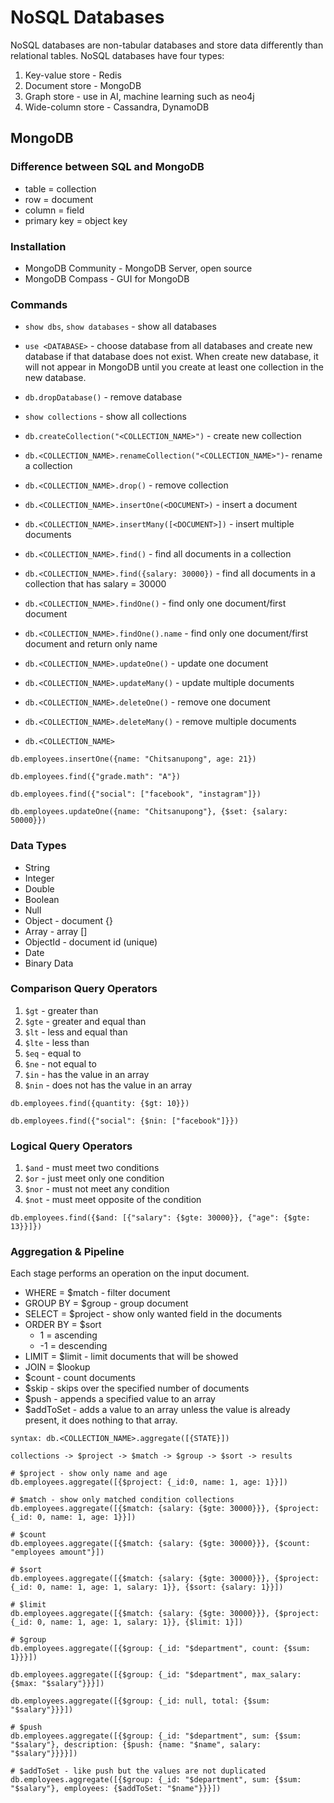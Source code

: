# NoSQL Databases

NoSQL databases are non-tabular databases and store data differently than relational tables. NoSQL databases have four types:

1. Key-value store - Redis
2. Document store - MongoDB
3. Graph store - use in AI, machine learning such as neo4j
4. Wide-column store - Cassandra, DynamoDB

## MongoDB

### Difference between SQL and MongoDB

- table = collection
- row = document
- column = field
- primary key = object key

### Installation

- MongoDB Community - MongoDB Server, open source
- MongoDB Compass - GUI for MongoDB

### Commands

- `show dbs`, `show databases` - show all databases
- `use <DATABASE>` - choose database from all databases and create new database if that database does not exist. When create new database, it will not appear in MongoDB until you create at least one collection in the new database.
- `db.dropDatabase()` - remove database
- `show collections` - show all collections
- `db.createCollection("<COLLECTION_NAME>")` - create new collection
- `db.<COLLECTION_NAME>.renameCollection("<COLLECTION_NAME>")`- rename a collection
- `db.<COLLECTION_NAME>.drop()` - remove collection
- `db.<COLLECTION_NAME>.insertOne(<DOCUMENT>)` - insert a document
- `db.<COLLECTION_NAME>.insertMany([<DOCUMENT>])` - insert multiple documents

- `db.<COLLECTION_NAME>.find()` - find all documents in a collection
- `db.<COLLECTION_NAME>.find({salary: 30000})` - find all documents in a collection that has salary = 30000
- `db.<COLLECTION_NAME>.findOne()` - find only one document/first document
- `db.<COLLECTION_NAME>.findOne().name` - find only one document/first document and return only name
- `db.<COLLECTION_NAME>.updateOne()` - update one document
- `db.<COLLECTION_NAME>.updateMany()` - update multiple documents
- `db.<COLLECTION_NAME>.deleteOne()` - remove one document
- `db.<COLLECTION_NAME>.deleteMany()` - remove multiple documents
- `db.<COLLECTION_NAME>`

```
db.employees.insertOne({name: "Chitsanupong", age: 21})

db.employees.find({"grade.math": "A"})

db.employees.find({"social": ["facebook", "instagram"]})

db.employees.updateOne({name: "Chitsanupong"}, {$set: {salary: 50000}})
```

### Data Types

- String
- Integer
- Double
- Boolean
- Null
- Object - document {}
- Array - array []
- ObjectId - document id (unique)
- Date
- Binary Data

### Comparison Query Operators

1. `$gt` - greater than
2. `$gte` - greater and equal than
3. `$lt` - less and equal than
4. `$lte` - less than
5. `$eq` - equal to
6. `$ne` - not equal to
7. `$in` - has the value in an array
8. `$nin` - does not has the value in an array

```
db.employees.find({quantity: {$gt: 10}})

db.employees.find({"social": {$nin: ["facebook"]}})
```

### Logical Query Operators

1. `$and` - must meet two conditions
1. `$or` - just meet only one condition
1. `$nor` - must not meet any condition
1. `$not` - must meet opposite of the condition

```
db.employees.find({$and: [{"salary": {$gte: 30000}}, {"age": {$gte: 13}}]})
```

### Aggregation & Pipeline

Each stage performs an operation on the input document.

- WHERE = $match - filter document
- GROUP BY = $group - group document
- SELECT = $project - show only wanted field in the documents
- ORDER BY = $sort
  - 1 = ascending
  - -1 = descending
- LIMIT = $limit - limit documents that will be showed
- JOIN = $lookup
- $count - count documents
- $skip - skips over the specified number of documents
- $push - appends a specified value to an array
- $addToSet - adds a value to an array unless the value is already present, it does nothing to that array.

```
syntax: db.<COLLECTION_NAME>.aggregate([{STATE}])

collections -> $project -> $match -> $group -> $sort -> results

# $project - show only name and age
db.employees.aggregate([{$project: {_id:0, name: 1, age: 1}}])

# $match - show only matched condition collections
db.employees.aggregate([{$match: {salary: {$gte: 30000}}}, {$project: {_id: 0, name: 1, age: 1}}])

# $count
db.employees.aggregate([{$match: {salary: {$gte: 30000}}}, {$count: "employees amount"}])

# $sort
db.employees.aggregate([{$match: {salary: {$gte: 30000}}}, {$project: {_id: 0, name: 1, age: 1, salary: 1}}, {$sort: {salary: 1}}])

# $limit
db.employees.aggregate([{$match: {salary: {$gte: 30000}}}, {$project: {_id: 0, name: 1, age: 1, salary: 1}}, {$limit: 1}])

# $group
db.employees.aggregate([{$group: {_id: "$department", count: {$sum: 1}}}])

db.employees.aggregate([{$group: {_id: "$department", max_salary: {$max: "$salary"}}}])

db.employees.aggregate([{$group: {_id: null, total: {$sum: "$salary"}}}])

# $push
db.employees.aggregate([{$group: {_id: "$department", sum: {$sum: "$salary"}, description: {$push: {name: "$name", salary: "$salary"}}}}])

# $addToSet - like push but the values are not duplicated
db.employees.aggregate([{$group: {_id: "$department", sum: {$sum: "$salary"}, employees: {$addToSet: "$name"}}}])
```
